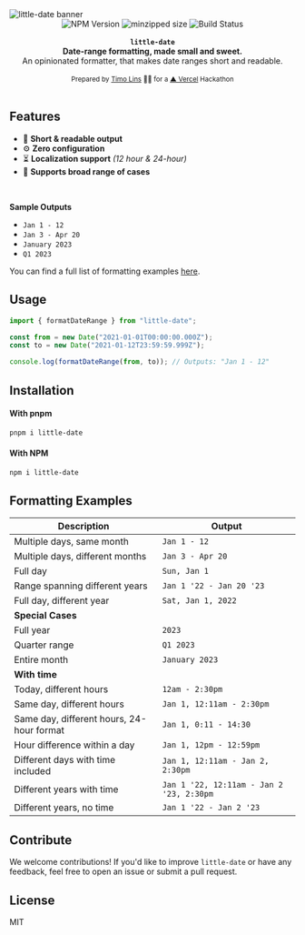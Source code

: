 <img alt="little-date banner" src="https://github.com/timolins/react-hot-toast/raw/main/.github/banner.png"/>

<div align="center">
    <img src="https://badgen.net/npm/v/little-date" alt="NPM Version" />
  <img src="https://badgen.net/bundlephobia/minzip/little-date" alt="minzipped size"/>
    <img src="https://github.com/timolins/little-date/workflows/CI/badge.svg" alt="Build Status" />
</a>
</div>
<br />
<div align="center"><strong><code>little-date</code></strong></div>

<div align="center"><strong>Date-range formatting, made small and sweet.</strong></div>
<div align="center">An opinionated formatter, that makes date ranges short and readable.</div>

<br />
<div align="center">
  <sub>Prepared by <a href="https://twitter.com/timolins">Timo Lins</a> 👨‍🍳 for a <a href="https://vercel.com/?ref=little-date">▲ Vercel</a> Hackathon</sub>
</div>

<br />

## Features

- 📖 **Short & readable output**
- ⚙️ **Zero configuration**
- ⏳ **Localization support** _(12 hour & 24-hour)_
- 📅 **Supports broad range of cases**

</br>

**Sample Outputs**

- `Jan 1 - 12`
- `Jan 3 - Apr 20`
- `January 2023`
- `Q1 2023`

You can find a full list of formatting examples [here](#formatting-examples).

## Usage

```js
import { formatDateRange } from "little-date";

const from = new Date("2021-01-01T00:00:00.000Z");
const to = new Date("2021-01-12T23:59:59.999Z");

console.log(formatDateRange(from, to)); // Outputs: "Jan 1 - 12"
```

## Installation

#### With pnpm

```sh
pnpm i little-date
```

#### With NPM

```sh
npm i little-date
```

## Formatting Examples

| Description                               | Output                                   |
| ----------------------------------------- | ---------------------------------------- |
| Multiple days, same month                 | `Jan 1 - 12`                             |
| Multiple days, different months           | `Jan 3 - Apr 20`                         |
| Full day                                  | `Sun, Jan 1`                             |
| Range spanning different years            | `Jan 1 '22 - Jan 20 '23`                 |
| Full day, different year                  | `Sat, Jan 1, 2022`                       |
| **Special Cases**                         |                                          |
| Full year                                 | `2023`                                   |
| Quarter range                             | `Q1 2023`                                |
| Entire month                              | `January 2023`                           |
| **With time**                             |                                          |
| Today, different hours                    | `12am - 2:30pm`                          |
| Same day, different hours                 | `Jan 1, 12:11am - 2:30pm`                |
| Same day, different hours, 24-hour format | `Jan 1, 0:11 - 14:30`                    |
| Hour difference within a day              | `Jan 1, 12pm - 12:59pm`                  |
| Different days with time included         | `Jan 1, 12:11am - Jan 2, 2:30pm`         |
| Different years with time                 | `Jan 1 '22, 12:11am - Jan 2 '23, 2:30pm` |
| Different years, no time                  | `Jan 1 '22 - Jan 2 '23`                  |

## Contribute

We welcome contributions! If you'd like to improve `little-date` or have any feedback, feel free to open an issue or submit a pull request.

## License

MIT
